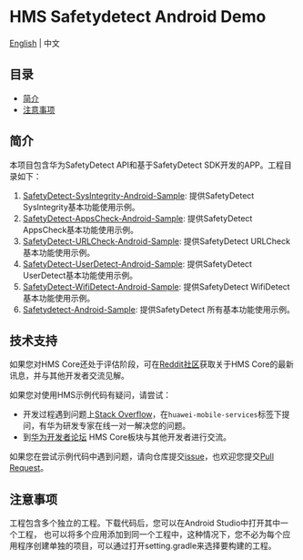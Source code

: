 # HMS Safetydetect Android Demo

[English](https://github.com/HMS-Core/hms-safetydetect-demo-android/blob/master/README_ZH.md) | 中文

## 目录

- [简介](https://github.com/HMS-Core/hms-safetydetect-demo-android/tree/master#简介)
- [注意事项](https://github.com/HMS-Core/hms-safetydetect-demo-android/tree/master#注意事项)

## 简介

本项目包含华为SafetyDetect API和基于SafetyDetect SDK开发的APP。工程目录如下：
1. [SafetyDetect-SysIntegrity-Android-Sample](https://github.com/HMS-Core/hms-safetydetect-demo-android/tree/master/SafetyDetect-SysIntegrity-Android-Sample): 提供SafetyDetect SysIntegrity基本功能使用示例。
2. [SafetyDetect-AppsCheck-Android-Sample](https://github.com/HMS-Core/hms-safetydetect-demo-android/tree/master/SafetyDetect-AppsCheck-Android-Sample): 提供SafetyDetect AppsCheck基本功能使用示例。
3. [SafetyDetect-URLCheck-Android-Sample](https://github.com/HMS-Core/hms-safetydetect-demo-android/tree/master/SafetyDetect-URLCheck-Android-Sample): 提供SafetyDetect URLCheck基本功能使用示例。
4. [SafetyDetect-UserDetect-Android-Sample](https://github.com/HMS-Core/hms-safetydetect-demo-android/tree/master/SafetyDetect-UserDetect-Android-Sample): 提供SafetyDetect UserDetect基本功能使用示例。
5. [SafetyDetect-WifiDetect-Android-Sample](https://github.com/HMS-Core/hms-safetydetect-demo-android/tree/master/SafetyDetect-WifiDetect-Android-Sample): 提供SafetyDetect WifiDetect基本功能使用示例。
6. [Safetydetect-Android-Sample](https://github.com/HMS-Core/hms-safetydetect-demo-android/tree/master/safetydetect-android-sample): 提供SafetyDetect 所有基本功能使用示例。

## 技术支持

如果您对HMS Core还处于评估阶段，可在[Reddit社区](https://www.reddit.com/r/HuaweiDevelopers/)获取关于HMS Core的最新讯息，并与其他开发者交流见解。

如果您对使用HMS示例代码有疑问，请尝试：
- 开发过程遇到问题上[Stack Overflow](https://stackoverflow.com/questions/tagged/huawei-mobile-services)，在`huawei-mobile-services`标签下提问，有华为研发专家在线一对一解决您的问题。
- 到[华为开发者论坛](https://developer.huawei.com/consumer/cn/forum/blockdisplay?fid=18) HMS Core板块与其他开发者进行交流。

如果您在尝试示例代码中遇到问题，请向仓库提交[issue](https://github.com/HMS-Core/hms-safetydetect-demo-android/issues)，也欢迎您提交[Pull Request](https://github.com/HMS-Core/hms-safetydetect-demo-android/pulls)。

## 注意事项

工程包含多个独立的工程。下载代码后，您可以在Android Studio中打开其中一个工程， 也可以将多个应用添加到同一个工程中，这种情况下，您不必为每个应用程序创建单独的项目，可以通过打开setting.gradle来选择要构建的工程。
